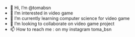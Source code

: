 - 👋 Hi, I’m @tomabsn
- 👀 I’m interested in video game
- 🌱 I’m currently learning computer science for video game
- 💞️ I’m looking to collaborate on video game project
- 📫 How to reach me : on my instagram toma_bsn

<!---
tomabsn/tomabsn is a ✨ special ✨ repository because its `README.md` (this file) appears on your GitHub profile.
You can click the Preview link to take a look at your changes.
--->
